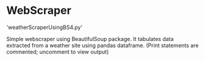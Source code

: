 # WebScraper

'weatherScraperUsingBS4.py'

Simple webscraper using BeautifulSoup package. It tabulates data extracted from a weather site using pandas dataframe. (Print statements are commented; uncomment to view output)
